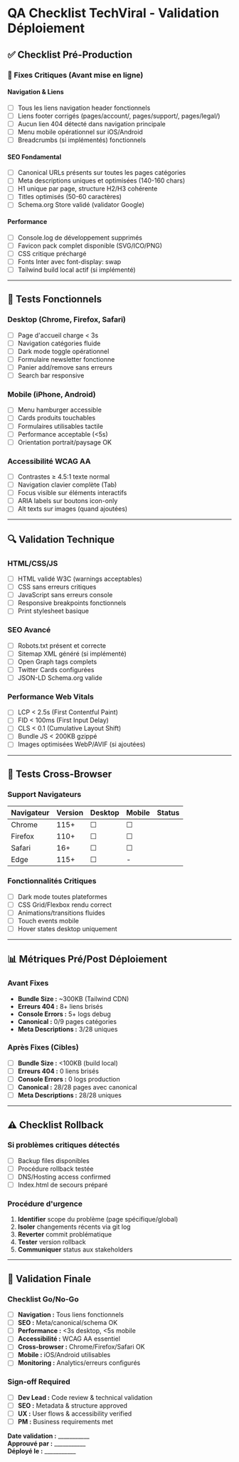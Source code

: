 # QA Checklist TechViral - Validation Déploiement

## ✅ Checklist Pré-Production

### 🔧 Fixes Critiques (Avant mise en ligne)

#### Navigation & Liens
- [ ] Tous les liens navigation header fonctionnels
- [ ] Liens footer corrigés (pages/account/, pages/support/, pages/legal/)
- [ ] Aucun lien 404 détecté dans navigation principale
- [ ] Menu mobile opérationnel sur iOS/Android
- [ ] Breadcrumbs (si implémentés) fonctionnels

#### SEO Fondamental  
- [ ] Canonical URLs présents sur toutes les pages catégories
- [ ] Meta descriptions uniques et optimisées (140-160 chars)
- [ ] H1 unique par page, structure H2/H3 cohérente
- [ ] Titles optimisés (50-60 caractères)
- [ ] Schema.org Store validé (validator Google)

#### Performance
- [ ] Console.log de développement supprimés
- [ ] Favicon pack complet disponible (SVG/ICO/PNG)
- [ ] CSS critique préchargé
- [ ] Fonts Inter avec font-display: swap
- [ ] Tailwind build local actif (si implémenté)

---

## 🧪 Tests Fonctionnels

### Desktop (Chrome, Firefox, Safari)
- [ ] Page d'accueil charge < 3s
- [ ] Navigation catégories fluide
- [ ] Dark mode toggle opérationnel
- [ ] Formulaire newsletter fonctionne
- [ ] Panier add/remove sans erreurs
- [ ] Search bar responsive

### Mobile (iPhone, Android)
- [ ] Menu hamburger accessible
- [ ] Cards produits touchables
- [ ] Formulaires utilisables tactile
- [ ] Performance acceptable (<5s)
- [ ] Orientation portrait/paysage OK

### Accessibilité WCAG AA
- [ ] Contrastes ≥ 4.5:1 texte normal
- [ ] Navigation clavier complète (Tab)
- [ ] Focus visible sur éléments interactifs
- [ ] ARIA labels sur boutons icon-only
- [ ] Alt texts sur images (quand ajoutées)

---

## 🔍 Validation Technique

### HTML/CSS/JS
- [ ] HTML validé W3C (warnings acceptables)
- [ ] CSS sans erreurs critiques
- [ ] JavaScript sans erreurs console
- [ ] Responsive breakpoints fonctionnels
- [ ] Print stylesheet basique

### SEO Avancé
- [ ] Robots.txt présent et correcte
- [ ] Sitemap XML généré (si implémenté)
- [ ] Open Graph tags complets
- [ ] Twitter Cards configurées
- [ ] JSON-LD Schema.org valide

### Performance Web Vitals
- [ ] LCP < 2.5s (First Contentful Paint)
- [ ] FID < 100ms (First Input Delay) 
- [ ] CLS < 0.1 (Cumulative Layout Shift)
- [ ] Bundle JS < 200KB gzippé
- [ ] Images optimisées WebP/AVIF (si ajoutées)

---

## 🚀 Tests Cross-Browser

### Support Navigateurs
| Navigateur | Version | Desktop | Mobile | Status |
|------------|---------|---------|---------|--------|
| Chrome | 115+ | ☐ | ☐ | |
| Firefox | 110+ | ☐ | ☐ | |
| Safari | 16+ | ☐ | ☐ | |
| Edge | 115+ | ☐ | - | |

### Fonctionnalités Critiques
- [ ] Dark mode toutes plateformes
- [ ] CSS Grid/Flexbox rendu correct
- [ ] Animations/transitions fluides
- [ ] Touch events mobile
- [ ] Hover states desktop uniquement

---

## 📊 Métriques Pré/Post Déploiement

### Avant Fixes
- **Bundle Size :** ~300KB (Tailwind CDN)
- **Erreurs 404 :** 8+ liens brisés
- **Console Errors :** 5+ logs debug
- **Canonical :** 0/9 pages catégories
- **Meta Descriptions :** 3/28 uniques

### Après Fixes (Cibles)
- [ ] **Bundle Size :** <100KB (build local)
- [ ] **Erreurs 404 :** 0 liens brisés
- [ ] **Console Errors :** 0 logs production
- [ ] **Canonical :** 28/28 pages avec canonical
- [ ] **Meta Descriptions :** 28/28 uniques

---

## ⚠️ Checklist Rollback

### Si problèmes critiques détectés
- [ ] Backup files disponibles
- [ ] Procédure rollback testée
- [ ] DNS/Hosting access confirmed
- [ ] Index.html de secours préparé

### Procédure d'urgence
1. **Identifier** scope du problème (page spécifique/global)
2. **Isoler** changements récents via git log
3. **Reverter** commit problématique
4. **Tester** version rollback
5. **Communiquer** status aux stakeholders

---

## 🎯 Validation Finale

### Checklist Go/No-Go
- [ ] **Navigation :** Tous liens fonctionnels
- [ ] **SEO :** Meta/canonical/schema OK  
- [ ] **Performance :** <3s desktop, <5s mobile
- [ ] **Accessibilité :** WCAG AA essentiel
- [ ] **Cross-browser :** Chrome/Firefox/Safari OK
- [ ] **Mobile :** iOS/Android utilisables
- [ ] **Monitoring :** Analytics/erreurs configurés

### Sign-off Required
- [ ] **Dev Lead :** Code review & technical validation
- [ ] **SEO :** Metadata & structure approved
- [ ] **UX :** User flows & accessibility verified
- [ ] **PM :** Business requirements met

**Date validation :** ___________  
**Approuvé par :** ___________  
**Déployé le :** ___________